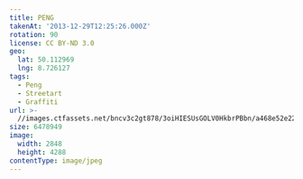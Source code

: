 ```yaml
---
title: PENG
takenAt: '2013-12-29T12:25:26.000Z'
rotation: 90
license: CC BY-ND 3.0
geo:
  lat: 50.112969
  lng: 8.726127
tags:
  - Peng
  - Streetart
  - Graffiti
url: >-
  //images.ctfassets.net/bncv3c2gt878/3oiHIESUsGOLV0HkbrPBbn/a468e52e228dbc073201438300b3ef5f/peng_11625370233_o
size: 6478949
image:
  width: 2848
  height: 4288
contentType: image/jpeg
---
```


